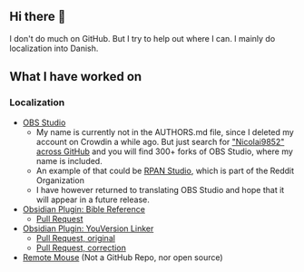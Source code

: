 ## Hi there 👋

I don't do much on GitHub. But I try to help out where I can.
I mainly do localization into Danish.

## What I have worked on

### Localization
- [OBS Studio](https://github.com/obsproject/obs-studio)
  - My name is currently not in the AUTHORS.md file, since I deleted my account on Crowdin a while ago. But just search for ["Nicolai9852" across GitHub](https://github.com/search?q=Nicolai9852&type=code) and you will find 300+ forks of OBS Studio, where my name is included.
  - An example of that could be [RPAN Studio](https://github.com/reddit/rpan-studio/blob/master/AUTHORS), which is part of the Reddit Organization
  - I have however returned to translating OBS Studio and hope that it will appear in a future release.
- [Obsidian Plugin: Bible Reference](https://github.com/tim-hub/obsidian-bible-reference/issues/228#issue-2517820554)
  - [Pull Request](https://github.com/Antioch-Tech/bible-reference-toolkit/pull/16)
- [Obsidian Plugin: YouVersion Linker](https://github.com/jaanonim/obsidian-youversion-linker/blob/master/Languages.md)
  - [Pull Request, original](https://github.com/jaanonim/obsidian-youversion-linker/pull/30)
  - [Pull Request, correction](https://github.com/jaanonim/obsidian-youversion-linker/pull/31)
- [Remote Mouse](https://remotemouse.net/specialthanks) (Not a GitHub Repo, nor open source)

<!--
**Nicolai9852/nicolai9852** is a ✨ _special_ ✨ repository because its `README.md` (this file) appears on your GitHub profile.

Here are some ideas to get you started:

- 🔭 I’m currently working on ...
- 🌱 I’m currently learning ...
- 👯 I’m looking to collaborate on ...
- 🤔 I’m looking for help with ...
- 💬 Ask me about ...
- 📫 How to reach me: ...
- 😄 Pronouns: ...
- ⚡ Fun fact: ...
-->
